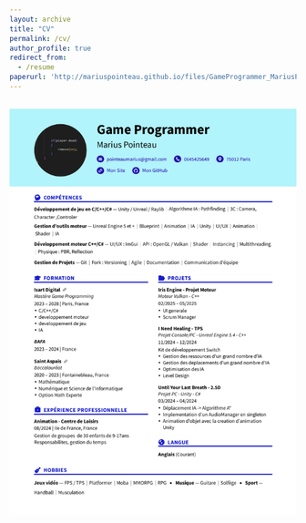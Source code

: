 ```yaml
---
layout: archive
title: "CV"
permalink: /cv/
author_profile: true
redirect_from:
  - /resume
paperurl: 'http://mariuspointeau.github.io/files/GameProgrammer_MariusPointeau_CV.pdf'
---
```


<br/><img src='/images/CV.png'>